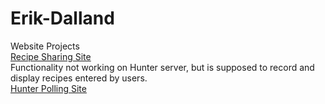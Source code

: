 # Erik-Dalland
Website Projects
<br>
[Recipe Sharing Site](https://fmundergrad.hunter.cuny.edu/~dallande/WebDev2/WebsiteFiles/MidtermProject/index.html)
<br>
Functionality not working on Hunter server, but is supposed to record and display recipes entered by users.
<br>
[Hunter Polling Site](https://swiss1.hunter.cuny.edu/students/dev6/FinalProject/pollSite.html)
